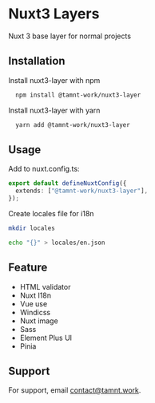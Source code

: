 # Nuxt3 Layers

Nuxt 3 base layer for normal projects

## Installation

Install nuxt3-layer with npm

```bash
  npm install @tamnt-work/nuxt3-layer
```

Install nuxt3-layer with yarn

```bash
  yarn add @tamnt-work/nuxt3-layer
```

## Usage

Add to nuxt.config.ts:

```typescript
export default defineNuxtConfig({
  extends: ["@tamnt-work/nuxt3-layer"],
});
```

Create locales file for i18n

```bash
mkdir locales

echo "{}" > locales/en.json
```

## Feature

- HTML validator
- Nuxt I18n
- Vue use
- Windicss
- Nuxt image
- Sass
- Element Plus UI
- Pinia

## Support

For support, email contact@tamnt.work.
